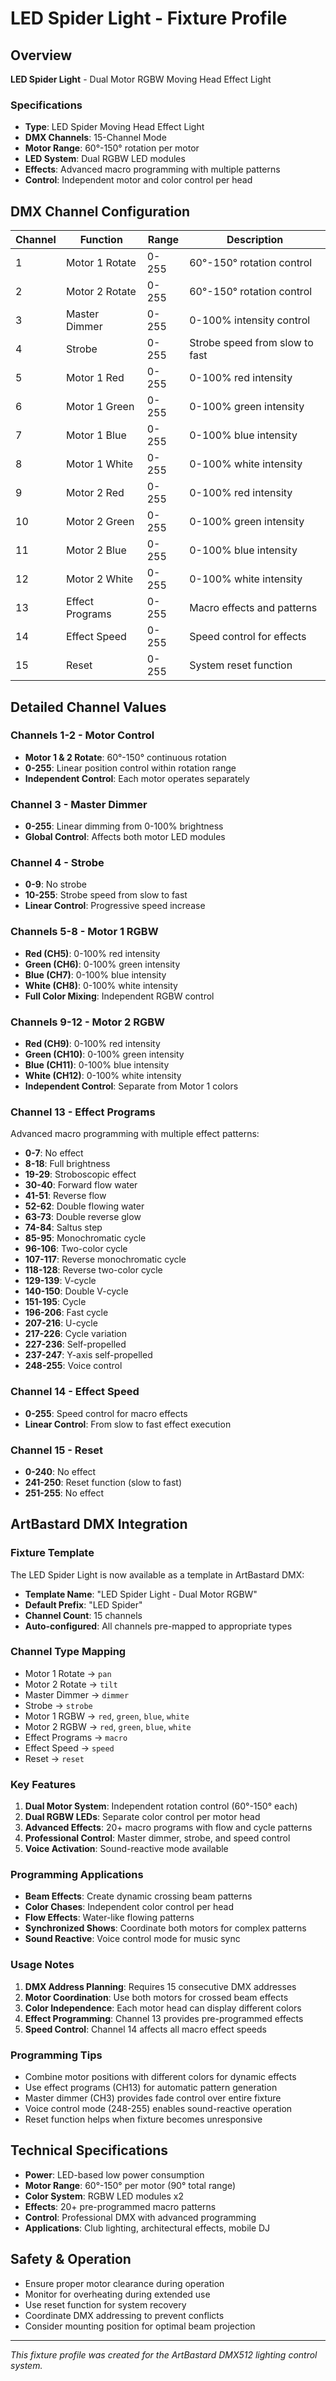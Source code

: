 # LED Spider Light - Fixture Profile

## Overview
**LED Spider Light** - Dual Motor RGBW Moving Head Effect Light

### Specifications
- **Type**: LED Spider Moving Head Effect Light
- **DMX Channels**: 15-Channel Mode
- **Motor Range**: 60°-150° rotation per motor
- **LED System**: Dual RGBW LED modules
- **Effects**: Advanced macro programming with multiple patterns
- **Control**: Independent motor and color control per head

## DMX Channel Configuration

| Channel | Function | Range | Description |
|---------|----------|-------|-------------|
| 1 | Motor 1 Rotate | 0-255 | 60°-150° rotation control |
| 2 | Motor 2 Rotate | 0-255 | 60°-150° rotation control |
| 3 | Master Dimmer | 0-255 | 0-100% intensity control |
| 4 | Strobe | 0-255 | Strobe speed from slow to fast |
| 5 | Motor 1 Red | 0-255 | 0-100% red intensity |
| 6 | Motor 1 Green | 0-255 | 0-100% green intensity |
| 7 | Motor 1 Blue | 0-255 | 0-100% blue intensity |
| 8 | Motor 1 White | 0-255 | 0-100% white intensity |
| 9 | Motor 2 Red | 0-255 | 0-100% red intensity |
| 10 | Motor 2 Green | 0-255 | 0-100% green intensity |
| 11 | Motor 2 Blue | 0-255 | 0-100% blue intensity |
| 12 | Motor 2 White | 0-255 | 0-100% white intensity |
| 13 | Effect Programs | 0-255 | Macro effects and patterns |
| 14 | Effect Speed | 0-255 | Speed control for effects |
| 15 | Reset | 0-255 | System reset function |

## Detailed Channel Values

### Channels 1-2 - Motor Control
- **Motor 1 & 2 Rotate**: 60°-150° continuous rotation
- **0-255**: Linear position control within rotation range
- **Independent Control**: Each motor operates separately

### Channel 3 - Master Dimmer
- **0-255**: Linear dimming from 0-100% brightness
- **Global Control**: Affects both motor LED modules

### Channel 4 - Strobe
- **0-9**: No strobe
- **10-255**: Strobe speed from slow to fast
- **Linear Control**: Progressive speed increase

### Channels 5-8 - Motor 1 RGBW
- **Red (CH5)**: 0-100% red intensity
- **Green (CH6)**: 0-100% green intensity  
- **Blue (CH7)**: 0-100% blue intensity
- **White (CH8)**: 0-100% white intensity
- **Full Color Mixing**: Independent RGBW control

### Channels 9-12 - Motor 2 RGBW
- **Red (CH9)**: 0-100% red intensity
- **Green (CH10)**: 0-100% green intensity
- **Blue (CH11)**: 0-100% blue intensity
- **White (CH12)**: 0-100% white intensity
- **Independent Control**: Separate from Motor 1 colors

### Channel 13 - Effect Programs
Advanced macro programming with multiple effect patterns:

- **0-7**: No effect
- **8-18**: Full brightness
- **19-29**: Stroboscopic effect
- **30-40**: Forward flow water
- **41-51**: Reverse flow
- **52-62**: Double flowing water
- **63-73**: Double reverse glow
- **74-84**: Saltus step
- **85-95**: Monochromatic cycle
- **96-106**: Two-color cycle
- **107-117**: Reverse monochromatic cycle
- **118-128**: Reverse two-color cycle
- **129-139**: V-cycle
- **140-150**: Double V-cycle
- **151-195**: Cycle
- **196-206**: Fast cycle
- **207-216**: U-cycle
- **217-226**: Cycle variation
- **227-236**: Self-propelled
- **237-247**: Y-axis self-propelled
- **248-255**: Voice control

### Channel 14 - Effect Speed
- **0-255**: Speed control for macro effects
- **Linear Control**: From slow to fast effect execution

### Channel 15 - Reset
- **0-240**: No effect
- **241-250**: Reset function (slow to fast)
- **251-255**: No effect

## ArtBastard DMX Integration

### Fixture Template
The LED Spider Light is now available as a template in ArtBastard DMX:
- **Template Name**: "LED Spider Light - Dual Motor RGBW"
- **Default Prefix**: "LED Spider"
- **Channel Count**: 15 channels
- **Auto-configured**: All channels pre-mapped to appropriate types

### Channel Type Mapping
- Motor 1 Rotate → `pan`
- Motor 2 Rotate → `tilt`
- Master Dimmer → `dimmer`
- Strobe → `strobe`
- Motor 1 RGBW → `red`, `green`, `blue`, `white`
- Motor 2 RGBW → `red`, `green`, `blue`, `white`
- Effect Programs → `macro`
- Effect Speed → `speed`
- Reset → `reset`

### Key Features
1. **Dual Motor System**: Independent rotation control (60°-150° each)
2. **Dual RGBW LEDs**: Separate color control per motor head
3. **Advanced Effects**: 20+ macro programs with flow and cycle patterns
4. **Professional Control**: Master dimmer, strobe, and speed control
5. **Voice Activation**: Sound-reactive mode available

### Programming Applications
- **Beam Effects**: Create dynamic crossing beam patterns
- **Color Chases**: Independent color control per head
- **Flow Effects**: Water-like flowing patterns
- **Synchronized Shows**: Coordinate both motors for complex patterns
- **Sound Reactive**: Voice control mode for music sync

### Usage Notes
1. **DMX Address Planning**: Requires 15 consecutive DMX addresses
2. **Motor Coordination**: Use both motors for crossed beam effects
3. **Color Independence**: Each motor head can display different colors
4. **Effect Programming**: Channel 13 provides pre-programmed effects
5. **Speed Control**: Channel 14 affects all macro effect speeds

### Programming Tips
- Combine motor positions with different colors for dynamic effects
- Use effect programs (CH13) for automatic pattern generation
- Master dimmer (CH3) provides fade control over entire fixture
- Voice control mode (248-255) enables sound-reactive operation
- Reset function helps when fixture becomes unresponsive

## Technical Specifications
- **Power**: LED-based low power consumption
- **Motor Range**: 60°-150° per motor (90° total range)
- **Color System**: RGBW LED modules x2
- **Effects**: 20+ pre-programmed macro patterns
- **Control**: Professional DMX with advanced programming
- **Applications**: Club lighting, architectural effects, mobile DJ

## Safety & Operation
- Ensure proper motor clearance during operation
- Monitor for overheating during extended use
- Use reset function for system recovery
- Coordinate DMX addressing to prevent conflicts
- Consider mounting position for optimal beam projection

---
*This fixture profile was created for the ArtBastard DMX512 lighting control system.*
